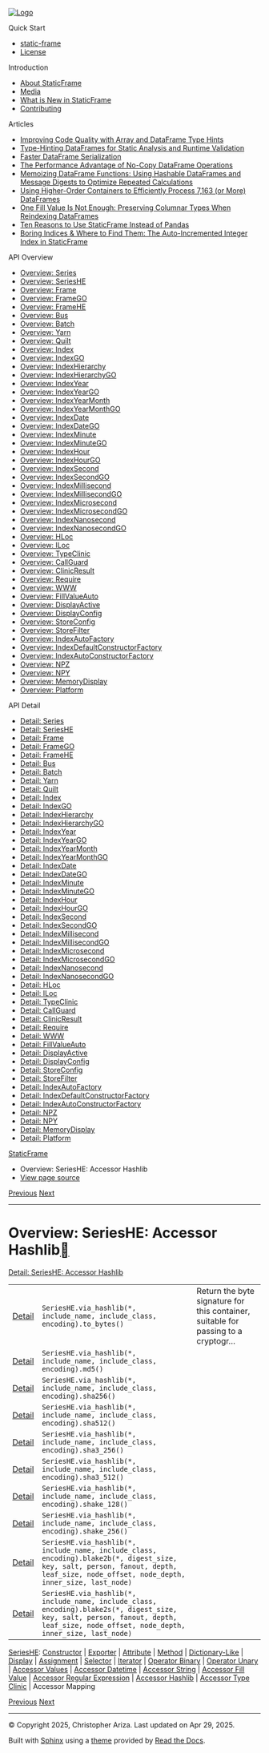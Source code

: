 [![Logo](../_static/sf-logo-web_icon-small.png)](../index.html)

Quick Start

* [static-frame](../readme.html)
* [License](../license.html)

Introduction

* [About StaticFrame](../intro.html)
* [Media](../intro.html#media)
* [What is New in StaticFrame](../new.html)
* [Contributing](../contributing.html)

Articles

* [Improving Code Quality with Array and DataFrame Type Hints](../articles/guard.html)
* [Type-Hinting DataFrames for Static Analysis and Runtime Validation](../articles/ftyping.html)
* [Faster DataFrame Serialization](../articles/serialize.html)
* [The Performance Advantage of No-Copy DataFrame Operations](../articles/no_copy.html)
* [Memoizing DataFrame Functions: Using Hashable DataFrames and Message Digests to Optimize Repeated Calculations](../articles/hash.html)
* [Using Higher-Order Containers to Efficiently Process 7,163 (or More) DataFrames](../articles/uhoc.html)
* [One Fill Value Is Not Enough: Preserving Columnar Types When Reindexing DataFrames](../articles/fill_value.html)
* [Ten Reasons to Use StaticFrame Instead of Pandas](../articles/upgrade.html)
* [Boring Indices & Where to Find Them: The Auto-Incremented Integer Index in StaticFrame](../articles/aiii.html)

API Overview

* [Overview: Series](series.html)
* [Overview: SeriesHE](series_he.html)
* [Overview: Frame](frame.html)
* [Overview: FrameGO](frame_go.html)
* [Overview: FrameHE](frame_he.html)
* [Overview: Bus](bus.html)
* [Overview: Batch](batch.html)
* [Overview: Yarn](yarn.html)
* [Overview: Quilt](quilt.html)
* [Overview: Index](index.html)
* [Overview: IndexGO](index_go.html)
* [Overview: IndexHierarchy](index_hierarchy.html)
* [Overview: IndexHierarchyGO](index_hierarchy_go.html)
* [Overview: IndexYear](index_year.html)
* [Overview: IndexYearGO](index_year_go.html)
* [Overview: IndexYearMonth](index_year_month.html)
* [Overview: IndexYearMonthGO](index_year_month_go.html)
* [Overview: IndexDate](index_date.html)
* [Overview: IndexDateGO](index_date_go.html)
* [Overview: IndexMinute](index_minute.html)
* [Overview: IndexMinuteGO](index_minute_go.html)
* [Overview: IndexHour](index_hour.html)
* [Overview: IndexHourGO](index_hour_go.html)
* [Overview: IndexSecond](index_second.html)
* [Overview: IndexSecondGO](index_second_go.html)
* [Overview: IndexMillisecond](index_millisecond.html)
* [Overview: IndexMillisecondGO](index_millisecond_go.html)
* [Overview: IndexMicrosecond](index_microsecond.html)
* [Overview: IndexMicrosecondGO](index_microsecond_go.html)
* [Overview: IndexNanosecond](index_nanosecond.html)
* [Overview: IndexNanosecondGO](index_nanosecond_go.html)
* [Overview: HLoc](hloc.html)
* [Overview: ILoc](iloc.html)
* [Overview: TypeClinic](type_clinic.html)
* [Overview: CallGuard](call_guard.html)
* [Overview: ClinicResult](clinic_result.html)
* [Overview: Require](require.html)
* [Overview: WWW](www.html)
* [Overview: FillValueAuto](fill_value_auto.html)
* [Overview: DisplayActive](display_active.html)
* [Overview: DisplayConfig](display_config.html)
* [Overview: StoreConfig](store_config.html)
* [Overview: StoreFilter](store_filter.html)
* [Overview: IndexAutoFactory](index_auto_factory.html)
* [Overview: IndexDefaultConstructorFactory](index_default_constructor_factory.html)
* [Overview: IndexAutoConstructorFactory](index_auto_constructor_factory.html)
* [Overview: NPZ](npz.html)
* [Overview: NPY](npy.html)
* [Overview: MemoryDisplay](memory_display.html)
* [Overview: Platform](platform.html)

API Detail

* [Detail: Series](../api_detail/series.html)
* [Detail: SeriesHE](../api_detail/series_he.html)
* [Detail: Frame](../api_detail/frame.html)
* [Detail: FrameGO](../api_detail/frame_go.html)
* [Detail: FrameHE](../api_detail/frame_he.html)
* [Detail: Bus](../api_detail/bus.html)
* [Detail: Batch](../api_detail/batch.html)
* [Detail: Yarn](../api_detail/yarn.html)
* [Detail: Quilt](../api_detail/quilt.html)
* [Detail: Index](../api_detail/index.html)
* [Detail: IndexGO](../api_detail/index_go.html)
* [Detail: IndexHierarchy](../api_detail/index_hierarchy.html)
* [Detail: IndexHierarchyGO](../api_detail/index_hierarchy_go.html)
* [Detail: IndexYear](../api_detail/index_year.html)
* [Detail: IndexYearGO](../api_detail/index_year_go.html)
* [Detail: IndexYearMonth](../api_detail/index_year_month.html)
* [Detail: IndexYearMonthGO](../api_detail/index_year_month_go.html)
* [Detail: IndexDate](../api_detail/index_date.html)
* [Detail: IndexDateGO](../api_detail/index_date_go.html)
* [Detail: IndexMinute](../api_detail/index_minute.html)
* [Detail: IndexMinuteGO](../api_detail/index_minute_go.html)
* [Detail: IndexHour](../api_detail/index_hour.html)
* [Detail: IndexHourGO](../api_detail/index_hour_go.html)
* [Detail: IndexSecond](../api_detail/index_second.html)
* [Detail: IndexSecondGO](../api_detail/index_second_go.html)
* [Detail: IndexMillisecond](../api_detail/index_millisecond.html)
* [Detail: IndexMillisecondGO](../api_detail/index_millisecond_go.html)
* [Detail: IndexMicrosecond](../api_detail/index_microsecond.html)
* [Detail: IndexMicrosecondGO](../api_detail/index_microsecond_go.html)
* [Detail: IndexNanosecond](../api_detail/index_nanosecond.html)
* [Detail: IndexNanosecondGO](../api_detail/index_nanosecond_go.html)
* [Detail: HLoc](../api_detail/hloc.html)
* [Detail: ILoc](../api_detail/iloc.html)
* [Detail: TypeClinic](../api_detail/type_clinic.html)
* [Detail: CallGuard](../api_detail/call_guard.html)
* [Detail: ClinicResult](../api_detail/clinic_result.html)
* [Detail: Require](../api_detail/require.html)
* [Detail: WWW](../api_detail/www.html)
* [Detail: FillValueAuto](../api_detail/fill_value_auto.html)
* [Detail: DisplayActive](../api_detail/display_active.html)
* [Detail: DisplayConfig](../api_detail/display_config.html)
* [Detail: StoreConfig](../api_detail/store_config.html)
* [Detail: StoreFilter](../api_detail/store_filter.html)
* [Detail: IndexAutoFactory](../api_detail/index_auto_factory.html)
* [Detail: IndexDefaultConstructorFactory](../api_detail/index_default_constructor_factory.html)
* [Detail: IndexAutoConstructorFactory](../api_detail/index_auto_constructor_factory.html)
* [Detail: NPZ](../api_detail/npz.html)
* [Detail: NPY](../api_detail/npy.html)
* [Detail: MemoryDisplay](../api_detail/memory_display.html)
* [Detail: Platform](../api_detail/platform.html)

[StaticFrame](../index.html)

* Overview: SeriesHE: Accessor Hashlib
* [View page source](../_sources/api_overview/series_he-accessor_hashlib.rst.txt)

[Previous](series_he-accessor_regular_expression.html "Overview: SeriesHE: Accessor Regular Expression")
[Next](series_he-accessor_type_clinic.html "Overview: SeriesHE: Accessor Type Clinic")

---

# Overview: SeriesHE: Accessor Hashlib[](#overview-serieshe-accessor-hashlib "Link to this heading")

[Detail: SeriesHE: Accessor Hashlib](../api_detail/series_he-accessor_hashlib.html#api-detail-serieshe-accessor-hashlib)

|  |  |  |
| --- | --- | --- |
| [Detail](../api_detail/series_he-accessor_hashlib.html#api-sig-serieshe-via-hashlib-to-bytes) | `SeriesHE.via_hashlib(*, include_name, include_class, encoding).to_bytes()` | Return the byte signature for this container, suitable for passing to a cryptogr… |
| [Detail](../api_detail/series_he-accessor_hashlib.html#api-sig-serieshe-via-hashlib-md5) | `SeriesHE.via_hashlib(*, include_name, include_class, encoding).md5()` |  |
| [Detail](../api_detail/series_he-accessor_hashlib.html#api-sig-serieshe-via-hashlib-sha256) | `SeriesHE.via_hashlib(*, include_name, include_class, encoding).sha256()` |  |
| [Detail](../api_detail/series_he-accessor_hashlib.html#api-sig-serieshe-via-hashlib-sha512) | `SeriesHE.via_hashlib(*, include_name, include_class, encoding).sha512()` |  |
| [Detail](../api_detail/series_he-accessor_hashlib.html#api-sig-serieshe-via-hashlib-sha3-256) | `SeriesHE.via_hashlib(*, include_name, include_class, encoding).sha3_256()` |  |
| [Detail](../api_detail/series_he-accessor_hashlib.html#api-sig-serieshe-via-hashlib-sha3-512) | `SeriesHE.via_hashlib(*, include_name, include_class, encoding).sha3_512()` |  |
| [Detail](../api_detail/series_he-accessor_hashlib.html#api-sig-serieshe-via-hashlib-shake-128) | `SeriesHE.via_hashlib(*, include_name, include_class, encoding).shake_128()` |  |
| [Detail](../api_detail/series_he-accessor_hashlib.html#api-sig-serieshe-via-hashlib-shake-256) | `SeriesHE.via_hashlib(*, include_name, include_class, encoding).shake_256()` |  |
| [Detail](../api_detail/series_he-accessor_hashlib.html#api-sig-serieshe-via-hashlib-blake2b) | `SeriesHE.via_hashlib(*, include_name, include_class, encoding).blake2b(*, digest_size, key, salt, person, fanout, depth, leaf_size, node_offset, node_depth, inner_size, last_node)` |  |
| [Detail](../api_detail/series_he-accessor_hashlib.html#api-sig-serieshe-via-hashlib-blake2s) | `SeriesHE.via_hashlib(*, include_name, include_class, encoding).blake2s(*, digest_size, key, salt, person, fanout, depth, leaf_size, node_offset, node_depth, inner_size, last_node)` |  |

[SeriesHE](series_he.html#api-overview-serieshe): [Constructor](series_he-constructor.html#api-overview-serieshe-constructor) | [Exporter](series_he-exporter.html#api-overview-serieshe-exporter) | [Attribute](series_he-attribute.html#api-overview-serieshe-attribute) | [Method](series_he-method.html#api-overview-serieshe-method) | [Dictionary-Like](series_he-dictionary_like.html#api-overview-serieshe-dictionary-like) | [Display](series_he-display.html#api-overview-serieshe-display) | [Assignment](series_he-assignment.html#api-overview-serieshe-assignment) | [Selector](series_he-selector.html#api-overview-serieshe-selector) | [Iterator](series_he-iterator.html#api-overview-serieshe-iterator) | [Operator Binary](series_he-operator_binary.html#api-overview-serieshe-operator-binary) | [Operator Unary](series_he-operator_unary.html#api-overview-serieshe-operator-unary) | [Accessor Values](series_he-accessor_values.html#api-overview-serieshe-accessor-values) | [Accessor Datetime](series_he-accessor_datetime.html#api-overview-serieshe-accessor-datetime) | [Accessor String](series_he-accessor_string.html#api-overview-serieshe-accessor-string) | [Accessor Fill Value](series_he-accessor_fill_value.html#api-overview-serieshe-accessor-fill-value) | [Accessor Regular Expression](series_he-accessor_regular_expression.html#api-overview-serieshe-accessor-regular-expression) | [Accessor Hashlib](#api-overview-serieshe-accessor-hashlib) | [Accessor Type Clinic](series_he-accessor_type_clinic.html#api-overview-serieshe-accessor-type-clinic) | Accessor Mapping

[Previous](series_he-accessor_regular_expression.html "Overview: SeriesHE: Accessor Regular Expression")
[Next](series_he-accessor_type_clinic.html "Overview: SeriesHE: Accessor Type Clinic")

---

© Copyright 2025, Christopher Ariza.
Last updated on Apr 29, 2025.

Built with [Sphinx](https://www.sphinx-doc.org/) using a
[theme](https://github.com/readthedocs/sphinx_rtd_theme)
provided by [Read the Docs](https://readthedocs.org).